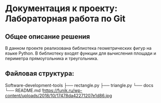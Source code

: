 # Документация к проекту: Лабораторная работа по Git

## Общее описание решения

В данном проекте реализована библиотека геометрических фигур на языке Python. В библиотеку входят функции для вычисления площади и периметра прямоугольника и треугольника.

## Файловая структура:
Software-development-tools ├── rectangle.py ├── triangle.py └── docs └── README.md
!https://funik.ru/wp-content/uploads/2018/10/17478da42271207e1d86.jpg
